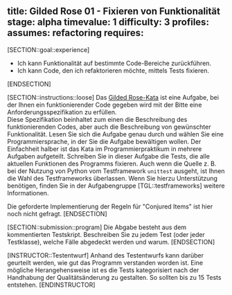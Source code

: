title: Gilded Rose 01 - Fixieren von Funktionalität
stage: alpha
timevalue: 1
difficulty: 3
profiles:
assumes: refactoring
requires:
---
[SECTION::goal::experience]

- Ich kann Funktionalität auf bestimmte Code-Bereiche zurückführen.
- Ich kann Code, den ich refaktorieren möchte, mittels Tests fixieren.

[ENDSECTION]

[SECTION::instructions::loose]
Das [Gilded Rose-Kata](https://github.com/emilybache/GildedRose-Refactoring-Kata/tree/main) ist 
eine Aufgabe, bei der Ihnen ein funktionierender Code gegeben wird mit der Bitte eine 
Anforderungsspezifikation zu erfüllen.  
Diese Spezifikation beinhaltet zum einen die Beschreibung des funktionierenden Codes, aber auch 
die Beschreibung von gewünschter Funktionalität. 
Lesen Sie sich die Aufgabe genau durch und wählen Sie eine Programmiersprache, in der Sie die 
Aufgabe bewältigen wollen.
Der Einfachheit halber ist das Kata im Programmierpraktikum in mehrere Aufgaben aufgeteilt.
Schreiben Sie in dieser Aufgabe die Tests, die alle aktuellen Funktionen des Programms fixieren.
Auch wenn die Quelle z. B. bei der Nutzung von Python vom Testframework `unittest` ausgeht, ist 
Ihnen die Wahl des Testframeworks überlassen.
Wenn Sie hierzu Unterstützung benötigen, finden Sie in der Aufgabengruppe [TGL::testframeworks]
weitere Informationen.

Die geforderte Implementierung der Regeln für "Conjured Items" ist hier noch nicht gefragt. 
[ENDSECTION]

[SECTION::submission::program]
Die Abgabe besteht aus dem kommentierten Testskript.
Beschreiben Sie zu jedem Test (oder jeder Testklasse), welche Fälle abgedeckt werden und warum.
[ENDSECTION]

[INSTRUCTOR::Testentwurf]
Anhand des Testentwurfs kann darüber geurteilt werden, wie gut das Programm verstanden 
worden ist.
Eine mögliche Herangehensweise ist es die Tests kategorisiert nach der Handhabung der 
Qualitätsänderung zu gestalten. 
So sollten bis zu 15 Tests entstehen.
[ENDINSTRUCTOR]